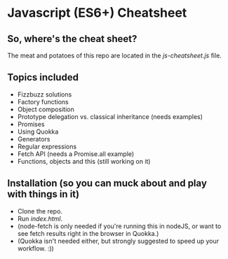 # Javascript (ES6+) Cheatsheet

## So, where's the cheat sheet?

The meat and potatoes of this repo are located in the _js-cheatsheet.js_ file.

## Topics included

* Fizzbuzz solutions
* Factory functions
* Object composition
* Prototype delegation vs. classical inheritance (needs examples)
* Promises
* Using Quokka
* Generators
* Regular expressions
* Fetch API (needs a Promise.all example)
* Functions, objects and this (still working on it)

## Installation (so you can muck about and play with things in it)

* Clone the repo.
* Run _index.html_.
* (node-fetch is only needed if you're running this in nodeJS, or want to see fetch results right in the browser in Quokka.)
* (Quokka isn't needed either, but strongly suggested to speed up your workflow. :))
